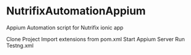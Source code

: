 # NutrifixAutomationAppium
Appium Automation script for Nutrifix ionic app

Clone Project
Import extensions from pom.xml
Start Appium Server
Run Testng.xml
